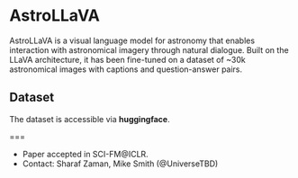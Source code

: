# AstroLLaVA
AstroLLaVA is a visual language model for astronomy that enables interaction with astronomical imagery through natural dialogue. Built on the LLaVA architecture, it has been fine-tuned on a dataset of ~30k astronomical images with captions and question-answer pairs.  

## Dataset
The dataset is accessible via **huggingface**.

===
- Paper accepted in SCI-FM@ICLR.  
- Contact: Sharaf Zaman, Mike Smith (@UniverseTBD)  
